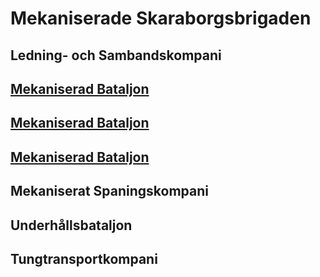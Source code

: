 # Mekaniserade Skaraborgsbrigaden

## Ledning- och Sambandskompani

## [Mekaniserad Bataljon](/Bataljoner/Mekaniserad%20Bataljon.md)

## [Mekaniserad Bataljon](/Bataljoner/Mekaniserad%20Bataljon.md)

## [Mekaniserad Bataljon](/Bataljoner/Mekaniserad%20Bataljon.md)

## Mekaniserat Spaningskompani

## Underhållsbataljon

## Tungtransportkompani
